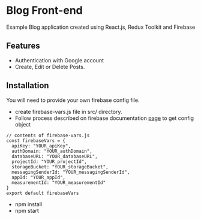 # Blog Front-end

Example Blog application created using React.js, Redux Toolkit and Firebase

## Features
- Authentication with Google account
- Create, Edit or Delete Posts.

## Installation

You will need to provide your own firebase config file. 
 - create firebase-vars.js file in src/ directory.
 - Follow process described on firebase documentation [page](https://firebase.google.com/docs/web/setup?authuser=0) to get config object

```
// contents of firebase-vars.js
const firebaseVars = {
  apiKey: "YOUR_apiKey",
  authDomain: "YOUR_authDomain",
  databaseURL: "YOUR_databaseURL",
  projectId: "YOUR_projectId",
  storageBucket: "YOUR_storageBucket",
  messagingSenderId: "YOUR_messagingSenderId",
  appId: "YOUR_appId",
  measurementId: "YOUR_measurementId"
}
export default firebaseVars
```
- npm install
- npm start
